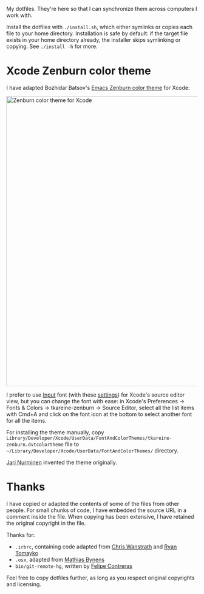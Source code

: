 My dotfiles. They're here so that I can synchronize them across
computers I work with.

Install the dotfiles with `./install.sh`, which either symlinks or
copies each file to your home directory. Installation is safe by
default: if the target file exists in your home directory already, the
installer skips symlinking or copying. See `./install -h` for more.

# Xcode Zenburn color theme

I have adapted Bozhidar Batsov's
[Emacs Zenburn color theme](http://github.com/bbatsov/zenburn-emacs) for
Xcode:

<img src="https://dl.dropboxusercontent.com/u/1404049/dotfiles/xcode-tkareine-zenburn-input.png" title="Zenburn color theme for Xcode" alt="Zenburn color theme for Xcode" width="688" height="764">

I prefer to use [Input](http://input.fontbureau.com/) font (with these
[settings](http://input.fontbureau.com/download/index.html?size=14&language=python&theme=solarized-dark&family=InputMono&width=300&weight=400&line-height=1.1&a=ss&g=ss&i=serifs_round&l=serifs_round&zero=0&asterisk=height&braces=straight&preset=consolas&customize=please))
for Xcode's source editor view, but you can change the font with ease:
in Xcode's Preferences → Fonts & Colors → tkareine-zenburn → Source
Editor, select all the list items with Cmd+A and click on the font icon
at the bottom to select another font for all the items.

For installing the theme manually, copy
`Library/Developer/Xcode/UserData/FontAndColorThemes/tkareine-zenburn.dvtcolortheme`
file to `~/Library/Developer/Xcode/UserData/FontAndColorThemes/`
directory.

[Jari Nurminen](http://kippura.org/zenburnpage/) invented the theme
originally.

# Thanks

I have copied or adapted the contents of some of the files from other
people. For small chunks of code, I have embedded the source URL in a
comment inside the file. When copying has been extensive, I have
retained the original copyright in the file.

Thanks for:

* `.irbrc`, containing code adapted from
  [Chris Wanstrath](http://ozmm.org/posts/time_in_irb.html) and
  [Ryan Tomayko](https://github.com/rtomayko/dotfiles/blob/rtomayko/.irbrc)
* `.osx`, adapted from [Mathias Bynens](http://mths.be/osx)
* `bin/git-remote-hg`, written by
  [Felipe Contreras](https://github.com/felipec/git-remote-hg)

Feel free to copy dotfiles further, as long as you respect original
copyrights and licensing.
